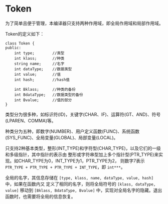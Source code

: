 # Token

为了简单且便于管理，本编译器只支持两种作用域，即全局作用域和局部作用域。

Token的定义如下：

```
class Token {
public:
    int type;        //类型
    int klass;       //种类
    string name;     //名字
    int dataType;    //数据类型
    int value;       //值
    int hash;        //hash值

    int Bklass;      //种类的备份
    int BdataType;   //数据类型的备份
    int Bvalue;      //值的部分
}
```

类型分为很多种，如标识符(ID)，关键字(CHAR、IF)、运算符(GT、AND)、符号(LPAREN、COMMA)等。

种类分为五种，即数字(NUMBER)、用户定义函数(FUNC)、系统函数(SYS_FUNC)、全局变量(GLOBAL)、局部变量(LOCAL)。

只支持2种基本类型，整形(INT_TYPE)和字符型(CHAR_TYPE)，以及它们的一级和多级指针，其中指针的表示由
整形或字符串型加上多个指针型(PTR_TYPE)来实现。如CHAR_TYPE为0，INT_TYPE为1，PTR_TYPE为2，
则数字7表示 `PTR_TYPE + PTR_TYPE + PTR_TYPE + INT_TYPE`，即 `int***`。

全局的名字，其信息存储在 `[type, klass, name, dataType, value, hash]` 中，如果在函数内又
定义了相同的名字，则将全局符号的 `[klass, dataType, value]` 移动到 `[Bklass, BdataType, Bvalue]` 中，实现对全局名字的隐藏。退出函数时，也需要将全局的信息恢复。

